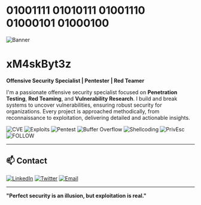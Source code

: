# 01001111 01010111 01001110 01000101 01000100 
![Banner](https://github.com/xM4skByt3z/Gifs/blob/main/HackThePlanet.gif)

# xM4skByt3z

**Offensive Security Specialist | Pentester | Red Teamer**

I'm a passionate offensive security specialist focused on **Penetration Testing**, **Red Teaming**, and **Vulnerability Research**. I build and break systems to uncover vulnerabilities, ensuring robust security for organizations. Every project is approached methodically, from reconnaissance to exploitation, delivering detailed and actionable insights.

![CVE](https://img.shields.io/badge/CVE-1%20Found-8A2BE2?style=flat&logoColor=white) ![Exploits](https://img.shields.io/badge/Exploits-Custom%20Made-FF8C00?style=flat&logoColor=white) ![Pentest](https://img.shields.io/badge/Pentest-Web%20%26%20Network-32CD32?style=flat&logoColor=white) ![Buffer Overflow](https://img.shields.io/badge/Buffer%20Overflow-Exploited-FF4500?style=flat&logoColor=white) ![Shellcoding](https://img.shields.io/badge/Shellcoding-Advanced-00CED1?style=flat&logoColor=white) ![PrivEsc](https://img.shields.io/badge/Privilege%20Escalation-Expert-9370DB?style=flat&logoColor=white) ![FOLLOW](https://img.shields.io/badge/FOLLOW-1K-FFD700?style=flat&logoColor=white)  

---

## 📫 Contact

[![LinkedIn](https://img.shields.io/badge/LinkedIn-0077B5?style=flat&logo=linkedin&logoColor=white)](https://www.linkedin.com/in/yourprofile/) [![Twitter](https://img.shields.io/badge/Twitter-1DA1F2?style=flat&logo=twitter&logoColor=white)](https://twitter.com/yourhandle) [![Email](https://img.shields.io/badge/Email-D14836?style=flat&logo=gmail&logoColor=white)](mailto:youremail@example.com)  

---

**"Perfect security is an illusion, but exploitation is real."**
